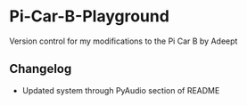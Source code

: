# Pi-Car-B-Playground
Version control for my modifications to the Pi Car B by Adeept

## Changelog
* Updated system through PyAudio section of README
